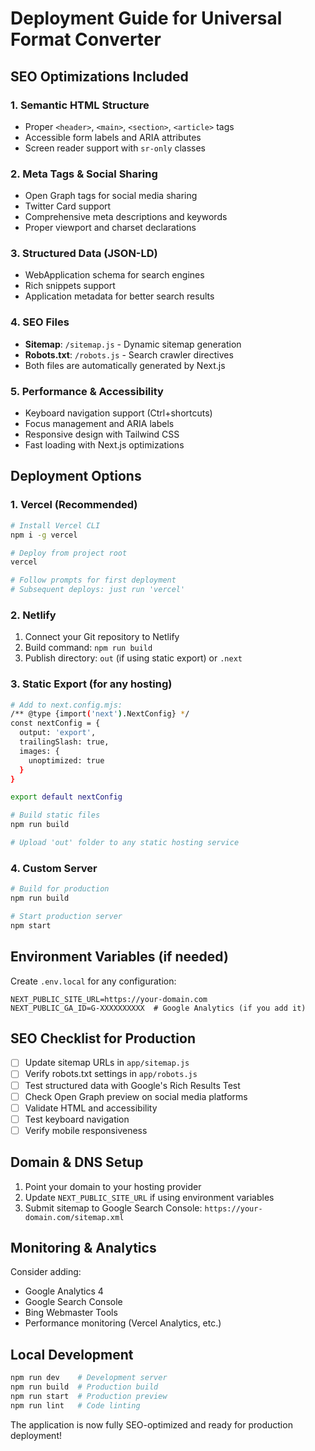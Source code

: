 # Deployment Guide for Universal Format Converter

## SEO Optimizations Included

### 1. Semantic HTML Structure
- Proper `<header>`, `<main>`, `<section>`, `<article>` tags
- Accessible form labels and ARIA attributes
- Screen reader support with `sr-only` classes

### 2. Meta Tags & Social Sharing
- Open Graph tags for social media sharing
- Twitter Card support
- Comprehensive meta descriptions and keywords
- Proper viewport and charset declarations

### 3. Structured Data (JSON-LD)
- WebApplication schema for search engines
- Rich snippets support
- Application metadata for better search results

### 4. SEO Files
- **Sitemap**: `/sitemap.js` - Dynamic sitemap generation
- **Robots.txt**: `/robots.js` - Search crawler directives
- Both files are automatically generated by Next.js

### 5. Performance & Accessibility
- Keyboard navigation support (Ctrl+shortcuts)
- Focus management and ARIA labels
- Responsive design with Tailwind CSS
- Fast loading with Next.js optimizations

## Deployment Options

### 1. Vercel (Recommended)
```bash
# Install Vercel CLI
npm i -g vercel

# Deploy from project root
vercel

# Follow prompts for first deployment
# Subsequent deploys: just run 'vercel'
```

### 2. Netlify
1. Connect your Git repository to Netlify
2. Build command: `npm run build`
3. Publish directory: `out` (if using static export) or `.next`

### 3. Static Export (for any hosting)
```bash
# Add to next.config.mjs:
/** @type {import('next').NextConfig} */
const nextConfig = {
  output: 'export',
  trailingSlash: true,
  images: {
    unoptimized: true
  }
}

export default nextConfig

# Build static files
npm run build

# Upload 'out' folder to any static hosting service
```

### 4. Custom Server
```bash
# Build for production
npm run build

# Start production server
npm start
```

## Environment Variables (if needed)
Create `.env.local` for any configuration:
```
NEXT_PUBLIC_SITE_URL=https://your-domain.com
NEXT_PUBLIC_GA_ID=G-XXXXXXXXXX  # Google Analytics (if you add it)
```

## SEO Checklist for Production
- [ ] Update sitemap URLs in `app/sitemap.js`
- [ ] Verify robots.txt settings in `app/robots.js`
- [ ] Test structured data with Google's Rich Results Test
- [ ] Check Open Graph preview on social media platforms
- [ ] Validate HTML and accessibility
- [ ] Test keyboard navigation
- [ ] Verify mobile responsiveness

## Domain & DNS Setup
1. Point your domain to your hosting provider
2. Update `NEXT_PUBLIC_SITE_URL` if using environment variables
3. Submit sitemap to Google Search Console: `https://your-domain.com/sitemap.xml`

## Monitoring & Analytics
Consider adding:
- Google Analytics 4
- Google Search Console
- Bing Webmaster Tools
- Performance monitoring (Vercel Analytics, etc.)

## Local Development
```bash
npm run dev    # Development server
npm run build  # Production build
npm run start  # Production preview
npm run lint   # Code linting
```

The application is now fully SEO-optimized and ready for production deployment!
